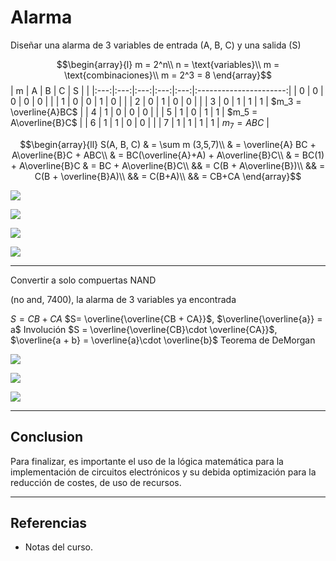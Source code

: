 
# Alarma

Diseñar una alarma de 3 variables de entrada (A, B, C) y una salida (S)

$$\begin{array}{l}
m = 2^n\\
n = \text{variables}\\
m = \text{combinaciones}\\
m = 2^3 = 8
\end{array}$$
|  m  |  A  |  B  |  C  |  S  |                        |
|:---:|:---:|:---:|:---:|:---:|:----------------------:|
|  0  |  0  |  0  |  0  |  0  |                        |
|  1  |  0  |  0  |  1  |  0  |                        |
|  2  |  0  |  1  |  0  |  0  |                        |
|  3  |  0  |  1  |  1  |  1  | $m_3 = \overline{A}BC$ |
|  4  |  1  |  0  |  0  |  0  |                        |
|  5  |  1  |  0  |  1  |  1  | $m_5 = A\overline{B}C$ |
|  6  |  1  |  1  |  0  |  0  |                        |
|  7  |  1  |  1  |  1  |  1  | $m_7 = ABC$                       |

$$\begin{array}{ll}
S(A, B, C) & = \sum m (3,5,7)\\
& = \overline{A} BC + A\overline{B}C + ABC\\
& = BC(\overline{A}+A) + A\overline{B}C\\
& = BC(1) + A\overline{B}C & = BC + A\overline{B}C\\
&& = C(B + A\overline{B})\\
&& = C(B + \overline{B}A)\\
&& = C(B+A)\\
&& = CB+CA
\end{array}$$

![](5.%20Alarma-1675917250701.jpeg)

![](5.%20Alarma-1675917282552.jpeg)

![](5.%20Alarma-1675917303908.jpeg)

![](5.%20Alarma-1675917331759.jpeg)

---
Convertir a solo compuertas NAND

(no and, 7400), la alarma de 3 variables ya encontrada

$S = CB + CA$
$S= \overline{\overline{CB + CA}}$, $\overline{\overline{a}} = a$ Involución
$S = \overline{\overline{CB}\cdot \overline{CA}}$, $\overline{a + b} = \overline{a}\cdot \overline{b}$ Teorema de DeMorgan

![](5.%20Alarma-1675917913572.jpeg)

![](5.%20Alarma-1675917946282.jpeg)

![](5.%20Alarma-1675917982178.jpeg)

---
## Conclusion

Para finalizar, es importante el uso de la lógica matemática para la implementación de circuitos electrónicos y su debida optimización para la reducción de costes, de uso de recursos.

---
## Referencias

- Notas del curso.